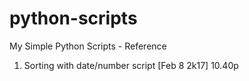 # python-scripts
My Simple Python Scripts - Reference

1. Sorting with date/number script [Feb 8 2k17] 10.40p

